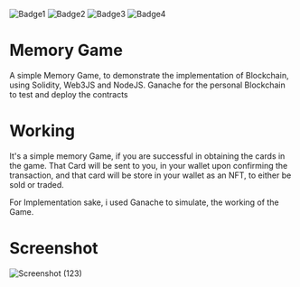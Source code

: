 ![Badge1](https://img.shields.io/badge/Ethereum-3C3C3D?style=for-the-badge&logo=Ethereum&logoColor=white)
![Badge2](https://img.shields.io/badge/React-20232A?style=for-the-badge&logo=react&logoColor=61DAFB)
![Badge3](https://img.shields.io/badge/Visual_Studio_Code-0078D4?style=for-the-badge&logo=visual%20studio%20code&logoColor=white)
![Badge4](https://img.shields.io/badge/Solidity-e6e6e6?style=for-the-badge&logo=solidity&logoColor=black)

# Memory Game 

A simple Memory Game, to demonstrate the implementation of Blockchain, using Solidity, Web3JS and NodeJS. Ganache for the personal Blockchain to test and deploy the contracts

# Working 

It's a simple memory Game, if you are successful in obtaining the cards in the game.
That Card will be sent to you, in your wallet upon confirming the transaction, and that card will be store in your wallet as an NFT, to either be sold or traded.

For Implementation sake, i used Ganache to simulate, the working of the Game.

# Screenshot


![Screenshot (123)](https://user-images.githubusercontent.com/57758789/166661453-b48fcdb9-4e97-43e1-9403-65fe4ffcfddf.png)
